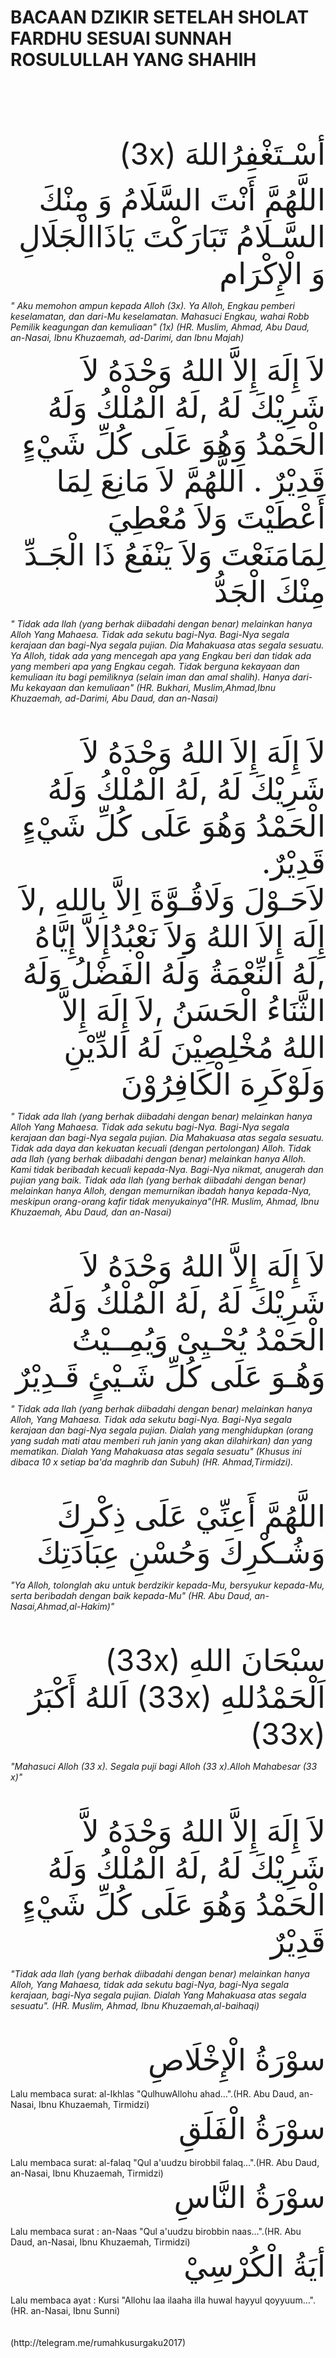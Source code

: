 # BACAAN DZIKIR SETELAH SHOLAT FARDHU SESUAI SUNNAH ROSULULLAH YANG SHAHIH
<br>
<br>
<br>
<br>
<br>
<div dir="rtl"><font size = 15>
أسْـتَغْفِرُاللهَ (3x)

اللَّهُمَّ أَنْتَ السَّلَامُ وَ مِنْكَ السَّـلَامُ تَبَارَكْتَ يَاذَاالْجَلَالِ وَ الْإِكْرَام
</font></div>

_" Aku memohon ampun kepada Alloh (3x). Ya Alloh, Engkau pemberi keselamatan, dan dari-Mu keselamatan. Mahasuci Engkau, wahai Robb Pemilik keagungan dan kemuliaan&quot; (1x) (HR. Muslim, Ahmad, Abu Daud, an-Nasai, Ibnu Khuzaemah, ad-Darimi, dan Ibnu Majah)_



<div dir="rtl"><font size = 8>
لاَ إِلَهَ إِلاَّ اللهُ وَحْدَهُ لاَ شَرِيْكَ لَهُ ,لَهُ الْمُلْكُ وَلَهُ الْحَمْدُ وَهُوَ عَلَى كُلِّ شَيْءٍ قَدِيْرٌ . اَللَّهُمَّ لاَ مَانِعَ  لِمَا أَعْطَيْتَ وَلاَ  مُعْطِيَ لِمَامَنَعْتَ وَلاَ يَنْفَعُ ذَا الْجَـدِّ مِنْكَ الْجَدُّ
</font></div>

_" Tidak ada Ilah (yang berhak diibadahi dengan benar) melainkan hanya  Alloh Yang Mahaesa. Tidak ada sekutu bagi-Nya. Bagi-Nya segala kerajaan dan bagi-Nya segala pujian. Dia Mahakuasa atas segala sesuatu. Ya Alloh, tidak ada yang mencegah apa yang Engkau beri dan tidak ada yang memberi apa yang Engkau cegah. Tidak berguna kekayaan dan kemuliaan itu bagi pemiliknya (selain iman dan amal shalih). Hanya dari-Mu  kekayaan dan kemuliaan&quot; (HR. Bukhari, Muslim,Ahmad,Ibnu Khuzaemah, ad-Darimi, Abu Daud, dan an-Nasai)_
<br>
<br>
<br>
<div dir="rtl"><font size = 8>
لاَ إِلَهَ إِلاَ اللهُ وَحْدَهُ لاَ شَرِيْكَ لَهُ ,لَهُ الْمُلْكُ وَلَهُ الْحَمْدُ وَهُوَ عَلَى كُلِّ شَيْءٍ قَدِيْرٌ.<br>
لاَحَـوْلَ وَلَاقُـوَّةَ اِلاَّ بِاللهِ ,لاَ إِلَهَ إِلاَ اللهُ وَلاَ نَعْبُدُإِلاَّ إِيَّاهُ ,لَهُ النِّعْمَةُ وَلَهُ الْفَضْلُ وَلَهُ الثَّنَاءُ الْحَسَنُ ,لاَ إِلَهَ إِلاَّ اللهُ مُخْلِصِيْنَ لَهُ الدِّيْنِ وَلَوْكَرِهَ الْكَافِرُوْنَ
</font></div>

_" Tidak ada Ilah (yang berhak diibadahi dengan benar) melainkan hanya  Alloh Yang Mahaesa. Tidak ada sekutu bagi-Nya. Bagi-Nya segala kerajaan dan bagi-Nya segala pujian. Dia Mahakuasa atas segala sesuatu. Tidak ada daya dan kekuatan kecuali (dengan pertolongan) Alloh. Tidak ada Ilah (yang berhak diibadahi dengan benar) melainkan hanya  Alloh. Kami tidak beribadah kecuali kepada-Nya. Bagi-Nya nikmat, anugerah dan pujian yang baik. Tidak ada Ilah (yang berhak diibadahi dengan benar) melainkan hanya Alloh, dengan memurnikan ibadah hanya kepada-Nya, meskipun orang-orang kafir tidak menyukainya&quot;(HR. Muslim, Ahmad, Ibnu Khuzaemah, Abu Daud, dan an-Nasai)_
<br>
<br>
<br>
<div dir="rtl"><font size = 8>
لاَ إِلَهَ إِلاَّ اللهُ وَحْدَهُ لاَ شَرِيْكَ لَهُ ,لَهُ الْمُلْكُ
وَلَهُ الْحَمْدُ يُحْـيِىْ وَيُمِــيْتُ وَهُـوَ عَلَى كُلِّ شَـيْئٍ قَـدِيْرٌ
</font></div>

_" Tidak ada Ilah (yang berhak diibadahi dengan benar) melainkan hanya Alloh, Yang Mahaesa. Tidak ada sekutu bagi-Nya. Bagi-Nya segala kerajaan dan bagi-Nya segala pujian. Dialah yang menghidupkan (orang yang sudah mati atau memberi ruh janin yang akan dilahirkan) dan yang mematikan. Dialah Yang Mahakuasa atas segala sesuatu&quot; (Khusus ini dibaca 10 x setiap ba&#39;da maghrib dan Subuh) (HR. Ahmad,Tirmidzi)._
<br>
<br>
<br>
<div dir="rtl"><font size = 8>
اللَّهُمَّ أَعِنِّيْ عَلَى ذِكْرِكَ وَشُـكْرِكَ وَحُسْنِ عِبَادَتِكَ
</font></div>

_"Ya Alloh, tolonglah aku untuk berdzikir kepada-Mu, bersyukur kepada-Mu, serta beribadah dengan baik kepada-Mu" (HR. Abu Daud, an-Nasai,Ahmad,al-Hakim)"_
<br>
<br>
<br>
<div dir="rtl"><font size = 8>
سبْحَانَ اللهِ (33x) اَلْحَمْدُللهِ (33x) اَللهُ أَكْبَرُ (33x)
</font></div>

_"Mahasuci Alloh (33 x). Segala puji bagi Alloh (33 x).Alloh Mahabesar (33 x)"_
<br>
<br>
<br>
<div dir="rtl"><font size = 8>
لاَ إِلَهَ إِلاَّ اللهُ وَحْدَهُ لاَّ شَرِيْكَ لَهُ ,لَهُ الْمُلْكُ وَلَهُ الْحَمْدُ وَهُوَ عَلَى كُلِّ شَيْءٍ قَدِيْرٌ
</font></div>

_"Tidak ada Ilah (yang berhak diibadahi dengan benar) melainkan hanya Alloh, Yang Mahaesa, tidak ada sekutu bagi-Nya, bagi-Nya segala kerajaan, bagi-Nya segala pujian. Dialah Yang Mahakuasa atas segala sesuatu". (HR. Muslim, Ahmad, Ibnu Khuzaemah,al-baihaqi)_
<br>
<br>
<br>
<div dir="rtl"><font size = 8>
سوْرَةُ الْإِخْلَاصِ
</font></div>
<br>
Lalu membaca surat: al-Ikhlas &quot;QulhuwAllohu ahad…&quot;.(HR. Abu Daud, an-Nasai, Ibnu Khuzaemah, Tirmidzi)
<br>
<div dir="rtl"><font size = 8>
سوْرَةُ الْفَلَقِ
</font></div>
<br>
Lalu membaca surat: al-falaq &quot;Qul a&#39;uudzu birobbil falaq…&quot;.(HR. Abu Daud, an-Nasai, Ibnu Khuzaemah, Tirmidzi)
<br>
<div dir="rtl"><font size = 8>
سوْرَةُ النَّاسِ
</font></div>
<br>
Lalu membaca surat : an-Naas &quot;Qul a&#39;uudzu birobbin naas…&quot;.(HR. Abu Daud, an-Nasai, Ibnu Khuzaemah, Tirmidzi)
<br>
<div dir="rtl"><font size = 8>
أيَةُ الْكُرْسِيْ
</font></div>
<br>
Lalu membaca ayat : Kursi &quot;Allohu laa ilaaha illa huwal hayyul qoyyuum…&quot;.(HR. an-Nasai, Ibnu Sunni)
<br>
<br>
<br>
(http://telegram.me/rumahkusurgaku2017)
